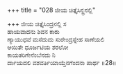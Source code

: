 +++
title = "028 ಜೀಯ ಚಿತ್ತೈಸಿನ್ದ್ರನಲ್ಲಿ"

+++
ಜೀಯ ಚಿತ್ತೈಸಿಂದ್ರನಲ್ಲಿ ಸ  
ಹಾಯವಾದನು ಶಿವನ ಕಾರು  
ಣ್ಯಾಯುಧವೆ ಮಸೆದುದು ಸುರೇಂದ್ರಸ್ನೇಹ ಸಾಣೆಯಲಿ  
ಆಯಿತೇ ಧೂರ್ಜಟಿಯ ಶರಲೋ  
ಕಾಯತರಿಗೇನೆಂಬೆನದು ನಿ  
ರ್ದಾಯದಲಿ ವಶವರ್ತಿಯಾಯ್ತೆನಗೆಂದನಾ ಪಾರ್ಥ     ॥28॥